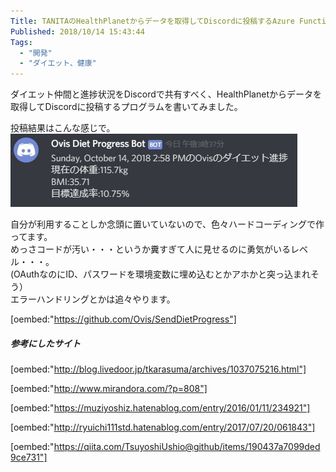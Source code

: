 ```yaml
---
Title: TANITAのHealthPlanetからデータを取得してDiscordに投稿するAzure Functionsを作った
Published: 2018/10/14 15:43:44
Tags:
  - "開発"
  - "ダイエット、健康"
---
```

ダイエット仲間と進捗状況をDiscordで共有すべく、HealthPlanetからデータを取得してDiscordに投稿するプログラムを書いてみました。  

<!-- more -->

投稿結果はこんな感じで。  
![](20181014153852.jpg) 

自分が利用することしか念頭に置いていないので、色々ハードコーディングで作ってます。  
めっさコードが汚い・・・というか糞すぎて人に見せるのに勇気がいるレベル・・・。  
(OAuthなのにID、パスワードを環境変数に埋め込むとかアホかと突っ込まれそう）  
エラーハンドリングとかは追々やります。  


[oembed:"https://github.com/Ovis/SendDietProgress"]




##### 参考にしたサイト  

[oembed:"http://blog.livedoor.jp/tkarasuma/archives/1037075216.html"]

[oembed:"http://www.mirandora.com/?p=808"]

[oembed:"https://muziyoshiz.hatenablog.com/entry/2016/01/11/234921"]

[oembed:"http://ryuichi111std.hatenablog.com/entry/2017/07/20/061843"]

[oembed:"https://qiita.com/TsuyoshiUshio@github/items/190437a7099ded9ce731"]

